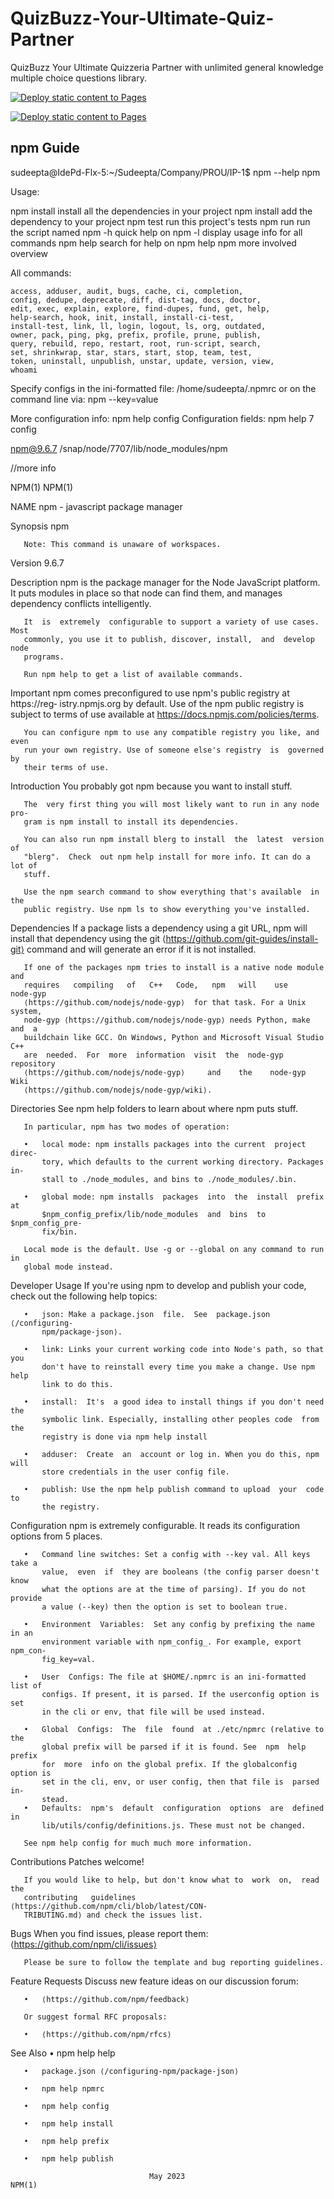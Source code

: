 # QuizBuzz-Your-Ultimate-Quiz-Partner
QuizBuzz Your Ultimate Quizzeria Partner with unlimited general knowledge multiple choice questions library.

[![Deploy static content to Pages](https://github.com/sudsarkar13/QuizBuzz-Your-Ultimate-Quiz-Partner/actions/workflows/static.yml/badge.svg)](https://github.com/sudsarkar13/QuizBuzz-Your-Ultimate-Quiz-Partner/actions/workflows/static.yml)

[![Deploy static content to Pages](https://github.com/sudsarkar13/QuizBuzz-Your-Ultimate-Quiz-Partner/actions/workflows/static.yml/badge.svg)](https://github.com/sudsarkar13/QuizBuzz-Your-Ultimate-Quiz-Partner/actions/workflows/static.yml)

## npm Guide

sudeepta@IdePd-Flx-5:~/Sudeepta/Company/PROU/IP-1$ npm --help
npm <command>

Usage:

npm install        install all the dependencies in your project
npm install <foo>  add the <foo> dependency to your project
npm test           run this project's tests
npm run <foo>      run the script named <foo>
npm <command> -h   quick help on <command>
npm -l             display usage info for all commands
npm help <term>    search for help on <term>
npm help npm       more involved overview

All commands:

    access, adduser, audit, bugs, cache, ci, completion,
    config, dedupe, deprecate, diff, dist-tag, docs, doctor,
    edit, exec, explain, explore, find-dupes, fund, get, help,
    help-search, hook, init, install, install-ci-test,
    install-test, link, ll, login, logout, ls, org, outdated,
    owner, pack, ping, pkg, prefix, profile, prune, publish,
    query, rebuild, repo, restart, root, run-script, search,
    set, shrinkwrap, star, stars, start, stop, team, test,
    token, uninstall, unpublish, unstar, update, version, view,
    whoami

Specify configs in the ini-formatted file:
    /home/sudeepta/.npmrc
or on the command line via: npm <command> --key=value

More configuration info: npm help config
Configuration fields: npm help 7 config

npm@9.6.7 /snap/node/7707/lib/node_modules/npm

//more info

NPM(1)                                                                  NPM(1)

NAME
       npm - javascript package manager

   Synopsis
         npm

       Note: This command is unaware of workspaces.

   Version
       9.6.7

   Description
       npm  is  the  package manager for the Node JavaScript platform. It puts
       modules in place so that node can find  them,  and  manages  dependency
       conflicts intelligently.

       It  is  extremely  configurable to support a variety of use cases. Most
       commonly, you use it to publish, discover, install,  and  develop  node
       programs.

       Run npm help to get a list of available commands.
       
   Important
       npm  comes  preconfigured  to use npm's public registry at https://reg‐
       istry.npmjs.org by default. Use of the npm public registry  is  subject
       to terms of use available at https://docs.npmjs.com/policies/terms.

       You can configure npm to use any compatible registry you like, and even
       run your own registry. Use of someone else's registry  is  governed  by
       their terms of use.

   Introduction
       You probably got npm because you want to install stuff.

       The  very first thing you will most likely want to run in any node pro‐
       gram is npm install to install its dependencies.

       You can also run npm install blerg to install  the  latest  version  of
       "blerg".  Check  out npm help install for more info. It can do a lot of
       stuff.

       Use the npm search command to show everything that's available  in  the
       public registry. Use npm ls to show everything you've installed.

   Dependencies
       If  a package lists a dependency using a git URL, npm will install that
       dependency using  the  git  ⟨https://github.com/git-guides/install-git⟩
       command and will generate an error if it is not installed.

       If one of the packages npm tries to install is a native node module and
       requires   compiling   of   C++   Code,   npm   will    use    node-gyp
       ⟨https://github.com/nodejs/node-gyp⟩  for that task. For a Unix system,
       node-gyp ⟨https://github.com/nodejs/node-gyp⟩ needs Python, make and  a
       buildchain like GCC. On Windows, Python and Microsoft Visual Studio C++
       are  needed.  For  more  information  visit  the  node-gyp   repository
       ⟨https://github.com/nodejs/node-gyp⟩     and    the    node-gyp    Wiki
       ⟨https://github.com/nodejs/node-gyp/wiki⟩.

   Directories
       See npm help folders to learn about where npm puts stuff.

       In particular, npm has two modes of operation:

       •   local mode: npm installs packages into the current  project  direc‐
           tory, which defaults to the current working directory. Packages in‐
           stall to ./node_modules, and bins to ./node_modules/.bin.

       •   global mode: npm installs  packages  into  the  install  prefix  at
           $npm_config_prefix/lib/node_modules  and  bins  to $npm_config_pre‐
           fix/bin.

       Local mode is the default. Use -g or --global on any command to run  in
       global mode instead.
   
   Developer Usage
       If  you're  using  npm  to develop and publish your code, check out the
       following help topics:

       •   json: Make a package.json  file.  See  package.json  ⟨/configuring-
           npm/package-json⟩.

       •   link: Links your current working code into Node's path, so that you
           don't have to reinstall every time you make a change. Use npm  help
           link to do this.

       •   install:  It's  a good idea to install things if you don't need the
           symbolic link. Especially, installing other peoples code  from  the
           registry is done via npm help install

       •   adduser:  Create  an  account or log in. When you do this, npm will
           store credentials in the user config file.

       •   publish: Use the npm help publish command to upload  your  code  to
           the registry.
   Configuration
       npm  is extremely configurable. It reads its configuration options from
       5 places.

       •   Command line switches: Set a config with --key val. All keys take a
           value,  even  if  they are booleans (the config parser doesn't know
           what the options are at the time of parsing). If you do not provide
           a value (--key) then the option is set to boolean true.

       •   Environment  Variables:  Set any config by prefixing the name in an
           environment variable with npm_config_. For example, export npm_con‐
           fig_key=val.

       •   User  Configs: The file at $HOME/.npmrc is an ini-formatted list of
           configs. If present, it is parsed. If the userconfig option is  set
           in the cli or env, that file will be used instead.

       •   Global  Configs:  The  file  found  at ./etc/npmrc (relative to the
           global prefix will be parsed if it is found. See  npm  help  prefix
           for  more  info on the global prefix. If the globalconfig option is
           set in the cli, env, or user config, then that file is  parsed  in‐
           stead.
       •   Defaults:  npm's  default  configuration  options  are  defined  in
           lib/utils/config/definitions.js. These must not be changed.

       See npm help config for much much more information.

   Contributions
       Patches welcome!

       If you would like to help, but don't know what to  work  on,  read  the
       contributing   guidelines  ⟨https://github.com/npm/cli/blob/latest/CON‐
       TRIBUTING.md⟩ and check the issues list.

   Bugs
       When      you      find      issues,      please      report      them:
       ⟨https://github.com/npm/cli/issues⟩

       Please be sure to follow the template and bug reporting guidelines.

   Feature Requests
       Discuss new feature ideas on our discussion forum:

       •   ⟨https://github.com/npm/feedback⟩

       Or suggest formal RFC proposals:

       •   ⟨https://github.com/npm/rfcs⟩

   See Also
       •   npm help help

       •   package.json ⟨/configuring-npm/package-json⟩

       •   npm help npmrc

       •   npm help config

       •   npm help install

       •   npm help prefix

       •   npm help publish

                                   May 2023                             NPM(1)
